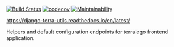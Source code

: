 [![Build Status](https://travis-ci.org/Terralego/django-terra-utils.svg?branch=master)](https://travis-ci.org/Terralego/django-terra-utils)
[![codecov](https://codecov.io/gh/Terralego/django-terra-utils/branch/master/graph/badge.svg)](https://codecov.io/gh/Terralego/django-terra-utils)
[![Maintainability](https://api.codeclimate.com/v1/badges/5e60cc95c683ab4fb31c/maintainability)](https://codeclimate.com/github/Terralego/django-terra-utils/maintainability)

https://django-terra-utils.readthedocs.io/en/latest/

Helpers and default configuration endpoints for terralego frontend application.

